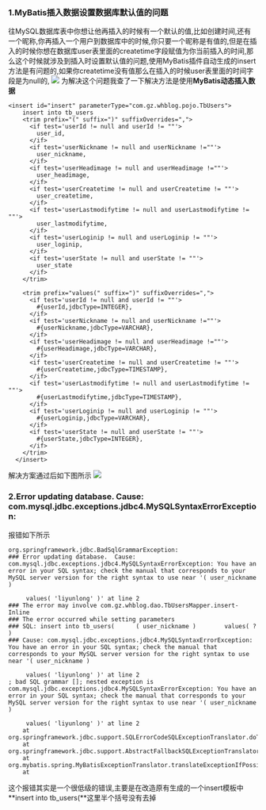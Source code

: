 ### 1.MyBatis插入数据设置数据库默认值的问题
往MySQL数据库表中你想让他再插入的时候有一个默认的值,比如创建时间,还有一个昵称,你再插入一个用户到数据库中的时候,你只要一个昵称是有值的,但是在插入的时候你想在数据库user表里面的createtime字段赋值为你当前插入的时间,那么这个时候就涉及到插入时设置默认值的问题,使用MyBatis插件自动生成的insert方法是有问题的,如果你createtime没有值那么在插入的时候user表里面的时间字段是为null的,
![](https://ws4.sinaimg.cn/large/006tNc79gy1g1whuzq7ihj31l208mtam.jpg)
为解决这个问题我查了一下解决方法是使用**MyBatis动态插入数据**

```
<insert id="insert" parameterType="com.gz.whblog.pojo.TbUsers">
    insert into tb_users
    <trim prefix="(" suffix=")" suffixOverrides=",">
      <if test='userId != null and userId != ""'>
        user_id,
      </if>
      <if test='userNickname != null and userNickname !=""'>
        user_nickname,
      </if>
      <if test='userHeadimage != null and userHeadimage !=""'>
        user_headimage,
      </if>
      <if test='userCreatetime != null and userCreatetime != ""'>
        user_createtime,
      </if>
      <if test='userLastmodifytime != null and userLastmodifytime != ""'>
        user_lastmodifytime,
      </if>
      <if test='userLoginip != null and userLoginip != ""'>
        user_loginip,
      </if>
      <if test='userState != null and userState != ""'>
        user_state
      </if>
    </trim>

    <trim prefix="values(" suffix=")" suffixOverrides=",">
      <if test='userId != null and userId != ""'>
        #{userId,jdbcType=INTEGER},
      </if>
      <if test='userNickname != null and userNickname !=""'>
        #{userNickname,jdbcType=VARCHAR},
      </if>
      <if test='userHeadimage != null and userHeadimage !=""'>
        #{userHeadimage,jdbcType=VARCHAR},
      </if>
      <if test='userCreatetime != null and userCreatetime != ""'>
        #{userCreatetime,jdbcType=TIMESTAMP},
      </if>
      <if test='userLastmodifytime != null and userLastmodifytime != ""'>
        #{userLastmodifytime,jdbcType=TIMESTAMP},
      </if>
      <if test='userLoginip != null and userLoginip != ""'>
        #{userLoginip,jdbcType=VARCHAR},
      </if>
      <if test='userState != null and userState != ""'>
        #{userState,jdbcType=INTEGER},
      </if>
    </trim>
  </insert>
```
解决方案通过后如下图所示
![](https://ws4.sinaimg.cn/large/006tNc79gy1g1whxatbikj31p00bejua.jpg)
### 2.Error updating database.  Cause: com.mysql.jdbc.exceptions.jdbc4.MySQLSyntaxErrorException:
报错如下所示

```
org.springframework.jdbc.BadSqlGrammarException: 
### Error updating database.  Cause: com.mysql.jdbc.exceptions.jdbc4.MySQLSyntaxErrorException: You have an error in your SQL syntax; check the manual that corresponds to your MySQL server version for the right syntax to use near '( user_nickname ) 

     values( 'liyunlong' )' at line 2
### The error may involve com.gz.whblog.dao.TbUsersMapper.insert-Inline
### The error occurred while setting parameters
### SQL: insert into tb_users(      ( user_nickname )        values( ? )
### Cause: com.mysql.jdbc.exceptions.jdbc4.MySQLSyntaxErrorException: You have an error in your SQL syntax; check the manual that corresponds to your MySQL server version for the right syntax to use near '( user_nickname ) 

     values( 'liyunlong' )' at line 2
; bad SQL grammar []; nested exception is com.mysql.jdbc.exceptions.jdbc4.MySQLSyntaxErrorException: You have an error in your SQL syntax; check the manual that corresponds to your MySQL server version for the right syntax to use near '( user_nickname ) 

     values( 'liyunlong' )' at line 2
	at org.springframework.jdbc.support.SQLErrorCodeSQLExceptionTranslator.doTranslate(SQLErrorCodeSQLExceptionTranslator.java:234)
	at org.springframework.jdbc.support.AbstractFallbackSQLExceptionTranslator.translate(AbstractFallbackSQLExceptionTranslator.java:72)
	at org.mybatis.spring.MyBatisExceptionTranslator.translateExceptionIfPossible(MyBatisExceptionTranslator.java:73)
	at 
```
这个报错其实是一个很低级的错误,主要是在改造原有生成的一个insert模板中**insert into tb_users(**这里半个括号没有去掉


